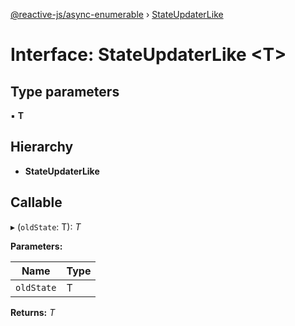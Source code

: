 [@reactive-js/async-enumerable](../README.md) › [StateUpdaterLike](stateupdaterlike.md)

# Interface: StateUpdaterLike <**T**>

## Type parameters

▪ **T**

## Hierarchy

* **StateUpdaterLike**

## Callable

▸ (`oldState`: T): *T*

**Parameters:**

Name | Type |
------ | ------ |
`oldState` | T |

**Returns:** *T*
